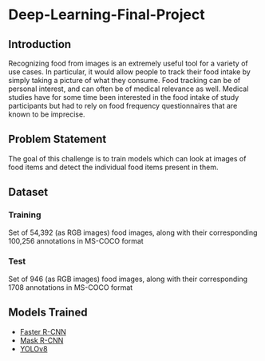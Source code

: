 # Deep-Learning-Final-Project

## Introduction
Recognizing food from images is an extremely useful tool for a variety of use cases. In particular, it would allow people to track their food intake by simply taking a picture of what they consume. Food tracking can be of personal interest, and can often be of medical relevance as well. Medical studies have for some time been interested in the food intake of study participants but had to rely on food frequency questionnaires that are known to be imprecise.

## Problem Statement
The goal of this challenge is to train models which can look at images of food items and detect the individual food items present in them. 

## Dataset
### Training
Set of 54,392 (as RGB images) food images, along with their corresponding 100,256 annotations in MS-COCO format
### Test
Set of 946 (as RGB images) food images, along with their corresponding 1708 annotations in MS-COCO format

## Models Trained
- [Faster R-CNN](https://arxiv.org/pdf/1506.01497.pdf)
- [Mask R-CNN](https://arxiv.org/abs/1703.06870)
- [YOLOv8](https://github.com/ultralytics/ultralytics)
